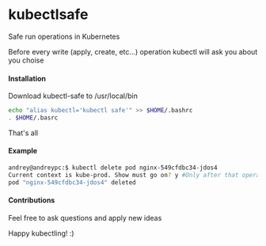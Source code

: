 # kubectlsafe
Safe run operations in Kubernetes

Before every write (apply, create, etc...) operation kubectl will ask you about you choise

#### Installation
Download kubectl-safe to /usr/local/bin

```sh
echo "alias kubectl='kubectl safe'" >> $HOME/.bashrc
. $HOME/.basrc
```

That's all

#### Example

```sh
andrey@andreypc:$ kubectl delete pod nginx-549cfdbc34-jdos4
Current context is kube-prod. Show must go on? y #Only after that operation will begin
pod "nginx-549cfdbc34-jdos4" deleted
```


#### Contributions

Feel free to ask questions and apply new ideas

Happy kubectling! :)
